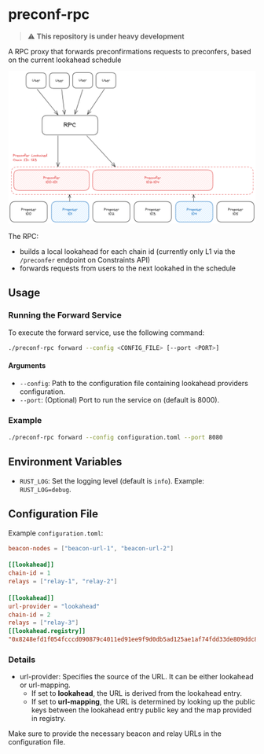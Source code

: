 # preconf-rpc

> :warning: **This repository is under heavy development**

A RPC proxy that forwards preconfirmations requests to preconfers, based on the current lookahead schedule

![](/assets/lookahead.png)

The RPC:
- builds a local lookahead for each chain id (currently only L1 via the `/preconfer` endpoint on Constraints API)
- forwards requests from users to the next lookahed in the schedule

## Usage

### Running the Forward Service

To execute the forward service, use the following command:

```sh
./preconf-rpc forward --config <CONFIG_FILE> [--port <PORT>]
```

#### Arguments

- `--config`: Path to the configuration file containing lookahead providers configuration.
- `--port`: (Optional) Port to run the service on (default is 8000).

### Example

```sh
./preconf-rpc forward --config configuration.toml --port 8080
```

## Environment Variables

- `RUST_LOG`: Set the logging level (default is `info`). Example: `RUST_LOG=debug`.

## Configuration File

Example `configuration.toml`:

```toml
beacon-nodes = ["beacon-url-1", "beacon-url-2"]

[[lookahead]]
chain-id = 1
relays = ["relay-1", "relay-2"]

[[lookahead]]
url-provider = "lookahead"
chain-id = 2
relays = ["relay-3"]
[[lookahead.registry]]
"0x8248efd1f054fcccd090879c4011ed91ee9f9d0db5ad125ae1af74fdd33de809ddc882400d99b5184ca065d4570df8cc"  = "http://a-preconfer-url.xyz"
```

### Details
- url-provider: Specifies the source of the URL. It can be either lookahead or url-mapping. 
  - If set to **lookahead**, the URL is derived from the lookahead entry. 
  - If set to **url-mapping**, the URL is determined by looking up the public keys between the lookahead entry public key and the map provided in registry.

Make sure to provide the necessary beacon and relay URLs in the configuration file.